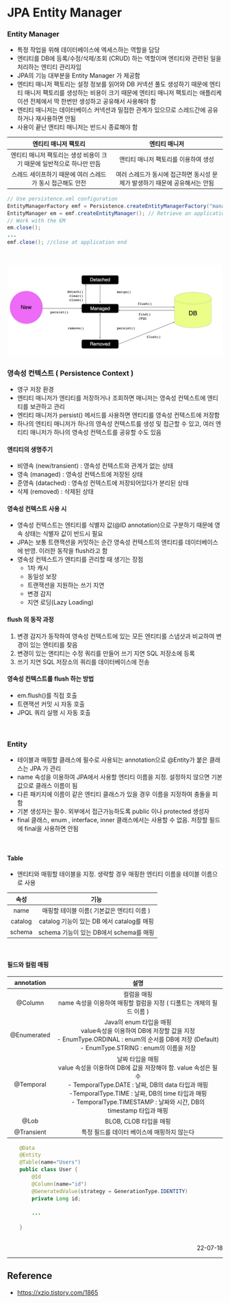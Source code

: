 # JPA Entity Manager

### Entity Manager
- 특정 작업을 위해 데이터베이스에 엑세스하는 역할을 담당
- 엔티티를 DB에 등록/수정/삭제/조회 (CRUD) 하는 역할이며 엔티티와 관련된 일을 처리하는 엔티티 관리자임
- JPA의 기능 대부분을 Entity Manager 가 제공함
- 엔티티 매니저 팩토리는 설정 정보를 읽어와 DB 커넥션 풀도 생성하기 때문에 엔티티 매니저 팩토리를 생성하는 비용이 크기 때문에 엔티티 매니저 팩토리는 애플리케이션 전체에서 딱 한번만 생성하고 공유해서 사용해야 함
- 엔티티 매니저는 데이터베이스 커넥션과 밀접한 관계가 있으므로 스레드간에 공유하거나 재사용하면 안됨
- 사용이 끝난 엔티티 매니저는 반드시 종료해야 함

|엔티티 매니저 팩토리|엔티티 매니저|
|:---:|:---:|
|엔티티 매니저 팩토리는 생성 비용이 크기 때문에 일반적으로 하나만 만듬|앤티티 매니저 팩토리를 이용하여 생성|
|스레드 세이프하기 때문에 여러 스레드가 동시 접근해도 안전|여러 스레드가 동시에 접근하면 동시성 문제가 발생하기 때문에 공유해서는 안됨|

```java
// Use persistence.xml configuration
EntityManagerFactory emf = Persistence.createEntityManagerFactory("manager1")
EntityManager em = emf.createEntityManager(); // Retrieve an application managed entity manager
// Work with the EM
em.close();
...
emf.close(); //close at application end
```

<br>

![Persistence Context](./img/spring_persistence_context.png)

### 영속성 컨텍스트 ( Persistence Context )
- 영구 저장 환경
- 엔티티 매니저가 엔티티를 저장하거나 조회하면 매니저는 영속성 컨텍스트에 엔티티를 보관하고 관리
- 엔티티 매니저가 persist() 메서드를 사용하면 엔티티를 영속성 컨텍스트에 저장함
- 하나의 엔티티 매니저가 하나의 영속성 컨텍스트를 생성 및 접근할 수 있고, 여러 엔티티 매니저가 하나의 영속성 컨텍스트를 공유할 수도 있음

#### 엔티티의 생명주기
- 비영속 (new/transient) : 영속성 컨텍스트와 관계가 없는 상태
- 영속 (managed) : 영속성 컨텍스트에 저장된 상태
- 준영속 (datached) : 영속성 컨텍스트에 저장되어있다가 분리된 상태
- 삭제 (removed) : 삭제된 상태

#### 영속성 컨텍스트 사용 시
- 영속성 컨텍스트는 엔티티를 식별자 값(@ID annotation)으로 구분하기 때문에 영속 상태는 식별자 값이 반드시 필요
- JPA는 보통 트랜잭션을 커밋하는 순간 영속성 컨텍스트의 엔티티를 데이터베이스에 반영. 이러한 동작을 flush라고 함
- 영속성 컨텍스트가 엔티티를 관리할 때 생기는 장점
    - 1차 캐시
    - 동일성 보장
    - 트랜잭션을 지원하는 쓰기 지연
    - 변경 감지
    - 지연 로딩(Lazy Loading)

#### flush 의 동작 과정
1. 변경 감지가 동작하여 영속성 컨텍스트에 있는 모든 엔티티를 스냅샷과 비교하여 변경이 있는 엔티티를 찾음
2. 변경이 있는 엔티티는 수정 쿼리를 만들어 쓰기 지연 SQL 저장소에 등록
3. 쓰기 지연 SQL 저장소의 쿼리를 데이터베이스에 전송
#### 영속성 컨텍스트를 flush 하는 방법
- em.flush()를 직접 호출
- 트랜잭션 커밋 시 자동 호출
- JPQL 쿼리 실행 시 자동 호출

<br>

### Entity
- 테이블과 매핑할 클래스에 필수로 사용되는 annotation으로 @Entity가 붙은 클래스는 JPA 가 관리
- name 속성을 이용하여 JPA에서 사용할 엔티티 이름을 지정. 설정하지 않으면 기본 값으로 클래스 이름이 됨
- 다른 패키지에 이름이 같은 엔티티 클래스가 있을 경우 이름을 지정하여 충돌을 피함
- 기본 생성자는 필수. 외부에서 접근가능하도록 public 이나 protected 생성자
- final 클래스, enum , interface, inner 클래스에서는 사용할 수 없음. 저장할 필드에 final을 사용하면 안됨

<br>

#### Table
- 엔티티와 매핑할 테이블을 지정. 생략할 경우 매핑한 엔티티 이름을 테이블 이름으로 사용

|속성|기능|
|:---:|:---:|
|name|매핑할 테이블 이름( 기본값은 엔티티 이름 )|
|catalog|catalog 기능이 있는 DB 에서 catalog를 매핑|
|schema|schema 기능이 있는 DB에서 schema를 매핑|

<br>

#### 필드와 컬럼 매핑

|annotation|설명|
|:---:|:---:|
|@Column|컬럼을 매핑 <br> name 속성을 이용하여 매핑할 컬럼을 지정 ( 디폴트는 개체의 필드 이름 )|
|@Enumerated| Java의 enum 타입을 매핑 <br> value속성을 이용하여 DB에 저장할 값을 지정 <br> - EnumType.ORDINAL : enum의 순서를 DB에 저장 (Default) <br> - EnumType.STRING : enum의 이름을 저장|
|@Temporal|날짜 타입을 매핑 <br> value 속성을 이용하여 DB에 값을 저장해야 함. value 속성은 필수 <br> - TemporalType.DATE : 날짜, DB의 data 타입과 매핑 <br> -TemporalType.TIME : 날짜, DB의 time 타입과 매핑 <br> - TemporalType.TIMESTAMP : 날짜와 시간, DB의 timestamp 타입과 매핑|
|@Lob|BLOB, CLOB 타입을 매핑|
|@Transient|특정 필드를 데이터 베이스에 매핑하지 않는다|


```java
    @Data
    @Entity
    @Table(name="Users")
    public class User {
        @Id
        @Column(name="id")
        @GeneratedValue(strategy = GenerationType.IDENTITY)
        private Long id;
        
        ...
        
    }
```

<br>

<div style="text-align: right">22-07-18</div>

-------

## Reference
- https://xzio.tistory.com/1865